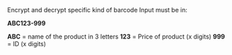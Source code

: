  Encrypt and decrypt specific kind of barcode
  Input must be in: 

 **ABC123-999**

**ABC** = name of the product in 3 letters
 **123** = Price of product (x digits)
**999** = ID (x digits)
    
